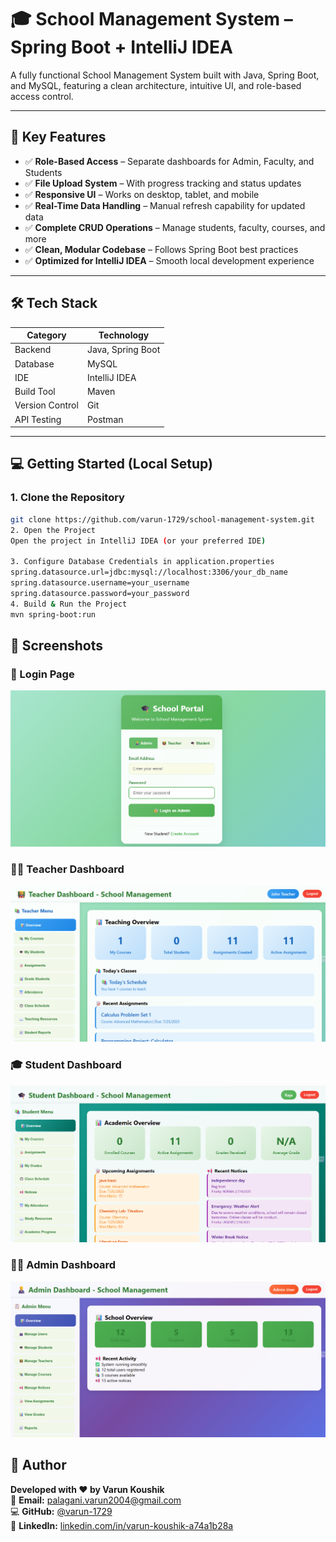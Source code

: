 # 🎓 School Management System – Spring Boot + IntelliJ IDEA

A fully functional School Management System built with Java, Spring Boot, and MySQL, featuring a clean architecture, intuitive UI, and role-based access control.

---

## 🚀 Key Features

- ✅ **Role-Based Access** – Separate dashboards for Admin, Faculty, and Students  
- ✅ **File Upload System** – With progress tracking and status updates  
- ✅ **Responsive UI** – Works on desktop, tablet, and mobile  
- ✅ **Real-Time Data Handling** – Manual refresh capability for updated data  
- ✅ **Complete CRUD Operations** – Manage students, faculty, courses, and more  
- ✅ **Clean, Modular Codebase** – Follows Spring Boot best practices  
- ✅ **Optimized for IntelliJ IDEA** – Smooth local development experience  

---

## 🛠️ Tech Stack

| Category        | Technology          |
|----------------|---------------------|
| Backend         | Java, Spring Boot   |
| Database        | MySQL               |
| IDE             | IntelliJ IDEA       |
| Build Tool      | Maven               |
| Version Control | Git                 |
| API Testing     | Postman             |

---


## 💻 Getting Started (Local Setup)

### 1. Clone the Repository

```bash
git clone https://github.com/varun-1729/school-management-system.git
2. Open the Project
Open the project in IntelliJ IDEA (or your preferred IDE)

3. Configure Database Credentials in application.properties
spring.datasource.url=jdbc:mysql://localhost:3306/your_db_name  
spring.datasource.username=your_username  
spring.datasource.password=your_password
4. Build & Run the Project
mvn spring-boot:run
```
## 📸 Screenshots

### 🔐 Login Page
![Login](screenshots/Login.png)

### 👩‍🏫 Teacher Dashboard
![Teacher](screenshots/teacher.png)

### 🎓 Student Dashboard
![Student](screenshots/student.png)

### 👨‍💼 Admin Dashboard
![Admin](screenshots/admin.png)


## 👤 Author

**Developed with ❤️ by Varun Koushik**  
📧 **Email:** [palagani.varun2004@gmail.com](mailto:palagani.varun2004@gmail.com)  
💻 **GitHub:** [@varun-1729](https://github.com/varun-1729)  
💼 **LinkedIn:** [linkedin.com/in/varun-koushik-a74a1b28a](https://linkedin.com/in/varun-koushik-a74a1b28a)

